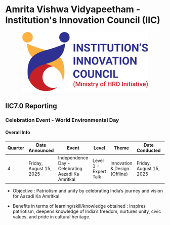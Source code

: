 # Amrita Vishwa Vidyapeetham - Institution's Innovation Council (IIC)

<p align="center">
  <img src="https://raw.githubusercontent.com/AVV-IIC/Admin/refs/heads/main/Assets/logo/IIC.png" alt="IIC Logo" width=400 />
</p>

## IIC7.0 Reporting
### Celebration Event - World Environmental Day

#### Overall Info
    

| Quarter | Date Announced | Event | Level | Theme | Date Conducted | Duration | Participants | Contact | Organiser |
|---------|----------------|-------|-------|-------|----------------|----------|--------------|---------|-----------|
| 4 | Friday, August 15, 2025 | Independence Day - Celebrating Aazadi Ka Amritkal | Level 1 - Expert Talk | Innovation & Design (Offline) | Friday, August 15, 2025 | 1 Hour 30 Minutes | - | Students Welfare | Institute Council |

- Objective :
Patriotism and unity by celebrating India’s journey and vision for Aazadi Ka Amritkal.
 
- Benefits in terms of learning/skill/knowledge obtained :
Inspires patriotism, deepens knowledge of India’s freedom, nurtures unity, civic values, and pride in cultural heritage.